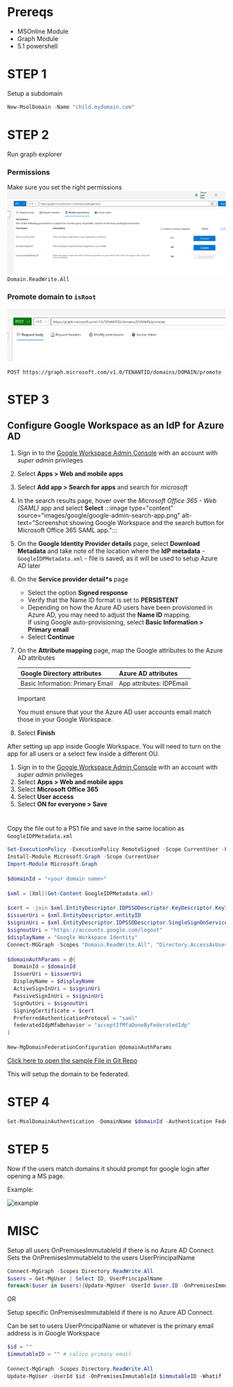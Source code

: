# Prereqs

- MSOnline Module
- Graph Module
- 5.1 powershell

# STEP 1

Setup a subdomain

```powershell
New-MsolDomain -Name "child.mydomain.com"
```

# STEP 2

Run graph explorer 

### Permissions 
Make sure you set the right permissions 
![Domain.ReadWrite.All](GraphExplorerPerms.png)
`Domain.ReadWrite.All`

### Promote domain to `isRoot`
![example](GraphExplorerPromoteDomain.png)
```
POST https://graph.microsoft.com/v1.0/TENANTID/domains/DOMAIN/promote
```

# STEP 3

## Configure Google Workspace as an IdP for Azure AD

1. Sign in to the [Google Workspace Admin Console](https://admin.google.com) with an account with *super admin* privileges
1. Select **Apps > Web and mobile apps**
1. Select **Add app > Search for apps** and search for *microsoft*
1. In the search results page, hover over the *Microsoft Office 365 - Web (SAML)* app and select **Select**
   :::image type="content" source="images/google/google-admin-search-app.png" alt-text="Screenshot showing Google Workspace and the search button for Microsoft Office 365 SAML app.":::
1. On the **Google Identity Provider details** page, select **Download Metadata** and take note of the location where the **IdP metadata** - `GoogleIDPMetadata.xml` - file is saved, as it will be used to setup Azure AD later
1. On the **Service provider detail*s** page
      - Select the option **Signed response**
      - Verify that the Name ID format is set to **PERSISTENT**
      - Depending on how the Azure AD users have been provisioned in Azure AD, you may need to adjust the **Name ID** mapping.\
        If using Google auto-provisioning, select **Basic Information > Primary email**
      - Select **Continue**
1. On the **Attribute mapping** page, map the Google attributes to the Azure AD attributes

    |Google Directory attributes|Azure AD attributes|
    |-|-|
    |Basic Information: Primary Email|App attributes: IDPEmail|

    > [!IMPORTANT]
    > You must ensure that your the Azure AD user accounts email match those in your Google Workspace.

1. Select **Finish**

After setting up app inside Google Workspace. You will need to turn on the app for all users or a select few inside a different OU.

1. Sign in to the [Google Workspace Admin Console](https://admin.google.com) with an account with *super admin* privileges
1. Select **Apps > Web and mobile apps**
1. Select **Microsoft Office 365**
1. Select **User access**
1. Select **ON for everyone > Save**

#
Copy the file out to a PS1 file and save in the same location as `GoogleIDPMetadata.xml`
```powershell
Set-ExecutionPolicy -ExecutionPolicy RemoteSigned -Scope CurrentUser -Force
Install-Module Microsoft.Graph -Scope CurrentUser
Import-Module Microsoft.Graph

$domainId = "<your domain name>"

$xml = [Xml](Get-Content GoogleIDPMetadata.xml)

$cert = -join $xml.EntityDescriptor.IDPSSODescriptor.KeyDescriptor.KeyInfo.X509Data.X509Certificate.Split()
$issuerUri = $xml.EntityDescriptor.entityID
$signinUri = $xml.EntityDescriptor.IDPSSODescriptor.SingleSignOnService | ? { $_.Binding.Contains('Redirect') } | % { $_.Location }
$signoutUri = "https://accounts.google.com/logout"
$displayName = "Google Workspace Identity"
Connect-MGGraph -Scopes "Domain.ReadWrite.All", "Directory.AccessAsUser.All"

$domainAuthParams = @{
  DomainId = $domainId
  IssuerUri = $issuerUri
  DisplayName = $displayName
  ActiveSignInUri = $signinUri
  PassiveSignInUri = $signinUri
  SignOutUri = $signoutUri
  SigningCertificate = $cert
  PreferredAuthenticationProtocol = "saml"
  federatedIdpMfaBehavior = "acceptIfMfaDoneByFederatedIdp"
}

New-MgDomainFederationConfiguration @domainAuthParams
```
[Click here to open the sample File in Git Repo](GoogleIDPSetup.ps1)

This will setup the domain to be federated. 


# STEP 4
```powershell
Set-MsolDomainAuthentication -DomainName $domainId -Authentication Federated
```

# STEP 5
Now if the users match domains it should prompt for google login after opening a MS page.

Example:

![example](https://learn.microsoft.com/en-us/education/windows/images/google/google-sso.gif)

# MISC

Setup all users OnPremisesImmutableId if there is no Azure AD Connect. Sets the OnPremisesImmutableId to the users UserPrincipalName
```powershell
Connect-MgGraph -Scopes Directory.ReadWrite.All
$users = Get-MgUser | Select ID, UserPrincipalName
foreach($user in $users){Update-MgUser -UserId $user.ID -OnPremisesImmutableId $user.UserPrincipalName -Whatif}
```
OR

Setup specific OnPremisesImmutableId if there is no Azure AD Connect. 

Can be set to users UserPrincipalName or whatever is the primary email address is in Google Workspace
```powershell
$id = ""
$immutableID = "" # calico primary email 

Connect-MgGraph -Scopes Directory.ReadWrite.All
Update-MgUser -UserId $id -OnPremisesImmutableId $immutableID -Whatif
```

